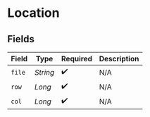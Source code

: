 # Location


## Fields

| Field              | Type               | Required           | Description        |
| ------------------ | ------------------ | ------------------ | ------------------ |
| `file`             | *String*           | :heavy_check_mark: | N/A                |
| `row`              | *Long*             | :heavy_check_mark: | N/A                |
| `col`              | *Long*             | :heavy_check_mark: | N/A                |
